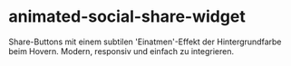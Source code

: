# animated-social-share-widget
Share-Buttons mit einem subtilen 'Einatmen'-Effekt der Hintergrundfarbe beim Hovern. Modern, responsiv und einfach zu integrieren.
